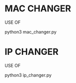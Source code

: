 # MAC CHANGER
 
 USE OF

python3 mac_changer.py



# IP CHANGER

  USE OF
  
 python3 ip_changer.py
  
